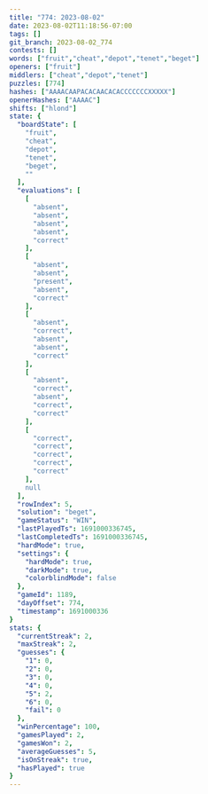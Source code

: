 ```yaml
---
title: "774: 2023-08-02"
date: 2023-08-02T11:18:56-07:00
tags: []
git_branch: 2023-08-02_774
contests: []
words: ["fruit","cheat","depot","tenet","beget"]
openers: ["fruit"]
middlers: ["cheat","depot","tenet"]
puzzles: [774]
hashes: ["AAAACAAPACACAACACACCCCCCCXXXXX"]
openerHashes: ["AAAAC"]
shifts: ["hlond"]
state: {
  "boardState": [
    "fruit",
    "cheat",
    "depot",
    "tenet",
    "beget",
    ""
  ],
  "evaluations": [
    [
      "absent",
      "absent",
      "absent",
      "absent",
      "correct"
    ],
    [
      "absent",
      "absent",
      "present",
      "absent",
      "correct"
    ],
    [
      "absent",
      "correct",
      "absent",
      "absent",
      "correct"
    ],
    [
      "absent",
      "correct",
      "absent",
      "correct",
      "correct"
    ],
    [
      "correct",
      "correct",
      "correct",
      "correct",
      "correct"
    ],
    null
  ],
  "rowIndex": 5,
  "solution": "beget",
  "gameStatus": "WIN",
  "lastPlayedTs": 1691000336745,
  "lastCompletedTs": 1691000336745,
  "hardMode": true,
  "settings": {
    "hardMode": true,
    "darkMode": true,
    "colorblindMode": false
  },
  "gameId": 1189,
  "dayOffset": 774,
  "timestamp": 1691000336
}
stats: {
  "currentStreak": 2,
  "maxStreak": 2,
  "guesses": {
    "1": 0,
    "2": 0,
    "3": 0,
    "4": 0,
    "5": 2,
    "6": 0,
    "fail": 0
  },
  "winPercentage": 100,
  "gamesPlayed": 2,
  "gamesWon": 2,
  "averageGuesses": 5,
  "isOnStreak": true,
  "hasPlayed": true
}
---
```

<!-- more -->
